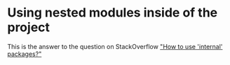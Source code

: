 # Using nested modules inside of the project

This is the answer to the question on StackOverflow ["How to use 'internal' packages?"](https://stackoverflow.com/questions/33351387/how-to-use-internal-packages/61941386#61941386)

